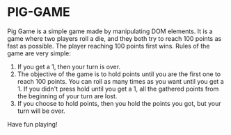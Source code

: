 # PIG-GAME
Pig Game is a simple game made by manipulating DOM elements. It is a game where two players roll a die, and they both try to reach 100 points as fast as possible. The player reaching 100 points first wins.
Rules of the game are very simple:
1) If you get a 1, then your turn is over.
2) The objective of the game is to hold points until you are the first one to reach 100 points. You can roll as many times as you want until you get a 1. If you didn't press hold until you get a 1, all the gathered points from the beginning of your turn are lost. 
3) If you choose to hold points, then you hold the points you got, but your turn will be over.

Have fun playing!
